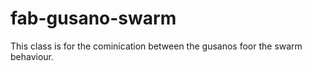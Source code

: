 # fab-gusano-swarm
This class is for the cominication between the gusanos foor the swarm behaviour.
